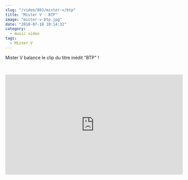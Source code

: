 ```yaml
--- 
slug: "/video/883/mister-v/btp"
title: "Mister V - BTP"
image: "mister-v-btp.jpg"
date: "2018-07-10 10:14:32"
category:
  - music video
tags:
  - Mister V
---
```

<p>Mister V balance le clip du titre inédit "BTP" !</p><br/><p><iframe width="560" height="315" src="https://www.youtube.com/embed/ep-M5YgWBBk" frameborder="0" allow="autoplay; encrypted-media" allowfullscreen></iframe></p>